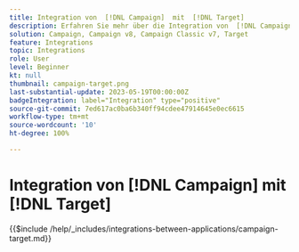 ```yaml
---
title: Integration von  [!DNL Campaign]  mit  [!DNL Target]
description: Erfahren Sie mehr über die Integration von  [!DNL Campaign]  mit  [!DNL Target].
solution: Campaign, Campaign v8, Campaign Classic v7, Target
feature: Integrations
topic: Integrations
role: User
level: Beginner
kt: null
thumbnail: campaign-target.png
last-substantial-update: 2023-05-19T00:00:00Z
badgeIntegration: label="Integration" type="positive"
source-git-commit: 7ed617ac0ba6b340ff94cdee47914645e0ec6615
workflow-type: tm+mt
source-wordcount: '10'
ht-degree: 100%

---
```



# Integration von [!DNL Campaign] mit [!DNL Target]

{{$include /help/_includes/integrations-between-applications/campaign-target.md}}

